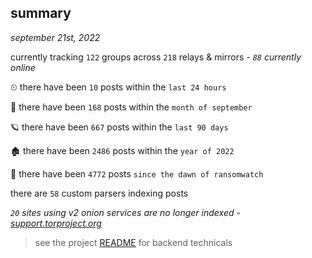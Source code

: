 
## summary
_september 21st, 2022_

currently tracking `122` groups across `218` relays & mirrors - _`88` currently online_

⏲ there have been `10` posts within the `last 24 hours`

🦈 there have been `168` posts within the `month of september`

🪐 there have been `667` posts within the `last 90 days`

🏚 there have been `2486` posts within the `year of 2022`

🦕 there have been `4772` posts `since the dawn of ransomwatch`

there are `58` custom parsers indexing posts

_`20` sites using v2 onion services are no longer indexed - [support.torproject.org](https://support.torproject.org/onionservices/v2-deprecation/)_

> see the project [README](https://github.com/joshhighet/ransomwatch#ransomwatch--) for backend technicals
